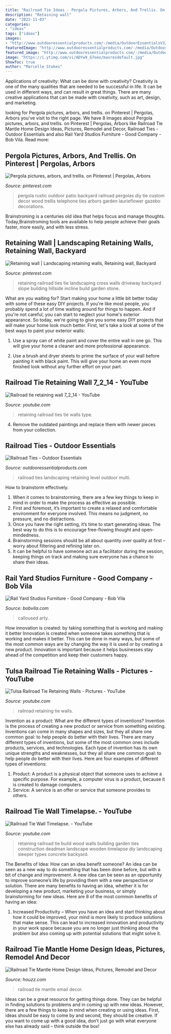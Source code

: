 ```yaml
---
title: "Railroad Tie Ideas - Pergola Pictures, Arbors, And Trellis. On Pinterest"
description: "Retaining wall"
date: "2022-11-03"
categories:
- "ideas"
tags: ["ideas"]
images:
- "http://www.outdooressentialproducts.com/-/media/OutdoorEssentialsV3/Products/Landscaping/Railroad-Ties/railroadties_multi-level_retaining-wall_800x600.jpg"
featuredImage: "http://www.outdooressentialproducts.com/-/media/OutdoorEssentialsV3/Products/Landscaping/Railroad-Ties/railroadties_multi-level_retaining-wall_800x600.jpg"
featured_image: "http://www.outdooressentialproducts.com/-/media/OutdoorEssentialsV3/Products/Landscaping/Railroad-Ties/railroadties_multi-level_retaining-wall_800x600.jpg"
image: "https://i.ytimg.com/vi/ADYw9_G7oeo/maxresdefault.jpg"
ShowToc: true
author: "Marcelle Stokes"
---
```



Applications of creativity: What can be done with creativity?
Creativity is one of the many qualities that are needed to be successful in life. It can be used in different ways, and can result in great things. There are many creative applications that can be made with creativity, such as art, design, and marketing.

	

		
looking for Pergola pictures, arbors, and trellis. on Pinterest | Pergolas, Arbors you've visit to the right page. We have 8 Images about Pergola pictures, arbors, and trellis. on Pinterest | Pergolas, Arbors like Railroad Tie Mantle Home Design Ideas, Pictures, Remodel and Decor, Railroad Ties - Outdoor Essentials and also Rail Yard Studios Furniture - Good Company - Bob Vila. Read more:
		
    
## Pergola Pictures, Arbors, And Trellis. On Pinterest | Pergolas, Arbors

<img loading=lazy src="https://s-media-cache-ak0.pinimg.com/originals/56/4e/dd/564eddfc93803cc93bb3e64ace52eb0b.jpg" onerror="this.onerror=null;this.src='https://tse1.mm.bing.net/th?id=OIP.0PGUoAD7z7VuNa2_6X7kxwHaJ4&amp;pid=15.1';" alt="Pergola pictures, arbors, and trellis. on Pinterest | Pergolas, Arbors">

_Source: pinterest.com_

>pergola rustic outdoor patio backyard railroad pergolas diy tie custom decor wood trellis telephone ties arbors garden laurieflower gazebo decorations. 

	

Brainstroming is a centuries old idea that helps focus and manage thoughts. Today,Brainstroming tools are available to help people achieve their goals faster, more easily, and with less stress.

    
## Retaining Wall | Landscaping Retaining Walls, Retaining Wall, Backyard

<img loading=lazy src="https://i.pinimg.com/736x/0c/d5/49/0cd5499ebfb23694b4e6647f808a7fe7--railroad-tie-retaining-wall-railroad-ties.jpg" onerror="this.onerror=null;this.src='https://tse3.mm.bing.net/th?id=OIP.Hx73EUy4GW5Yzrm2gDUJrgHaDs&amp;pid=15.1';" alt="Retaining wall | Landscaping retaining walls, Retaining wall, Backyard">

_Source: pinterest.com_

>retaining railroad ties tie landscaping cross walls driveway backyard slope building hillside incline build garden stone. 

	

What are you waiting for? Start making your home a little bit better today with some of these easy DIY projects.
If you're like most people, you probably spend a lot of time waiting around for things to happen. And if you're not careful, you can start to neglect your home's exterior appearance. So today, we're going to give you some easy DIY projects that will make your home look much better. First, let's take a look at some of the best ways to paint your exterior walls: 
1. Use a spray can of white paint and cover the entire wall in one go. This will give your home a cleaner and more professional appearance.

2. Use a brush and dryer sheets to prime the surface of your wall before painting it with black paint. This will give your home an even more finished look without any further effort on your part. 


    
## Railroad Tie Retaining Wall 7_2_14 - YouTube

<img loading=lazy src="https://i.ytimg.com/vi/ADYw9_G7oeo/maxresdefault.jpg" onerror="this.onerror=null;this.src='https://tse4.mm.bing.net/th?id=OIP.OIq4-XqYAREbOOf07rYF-AHaEK&amp;pid=15.1';" alt="Railroad tie retaining wall 7_2_14 - YouTube">

_Source: youtube.com_

>retaining railroad ties tie walls type. 

	

4. Remove the outdated paintings and replace them with newer pieces from your collection. 

    
## Railroad Ties - Outdoor Essentials

<img loading=lazy src="http://www.outdooressentialproducts.com/-/media/OutdoorEssentialsV3/Products/Landscaping/Railroad-Ties/railroadties_multi-level_retaining-wall_800x600.jpg" onerror="this.onerror=null;this.src='https://tse3.mm.bing.net/th?id=OIP.f75uSUo_hjlX1rl_6kN6WAHaFk&amp;pid=15.1';" alt="Railroad Ties - Outdoor Essentials">

_Source: outdooressentialproducts.com_

>railroad ties landscaping retaining level outdoor multi. 

	

How to brainstorm effectively.
1. When it comes to brainstorming, there are a few key things to keep in mind in order to make the process as effective as possible. 
2. First and foremost, it’s important to create a relaxed and comfortable environment for everyone involved. This means no judgment, no pressure, and no distractions. 
3. Once you have the right setting, it’s time to start generating ideas. The best way to do this is to encourage free-flowing thought and open-mindedness. 
4. Brainstorming sessions should be all about quantity over quality at first – worry about filtering and refining later on. 
5. It can be helpful to have someone act as a facilitator during the session, keeping things on track and making sure everyone has a chance to share their ideas. 

    
## Rail Yard Studios Furniture - Good Company - Bob Vila

<img loading=lazy src="https://s3-production.bobvila.com/articles/wp-content/uploads/2015/03/railroad-ties-desk.jpg" onerror="this.onerror=null;this.src='https://tse4.mm.bing.net/th?id=OIP.2wdAYpmrvAt6FUPsGmr4DwHaFI&amp;pid=15.1';" alt="Rail Yard Studios Furniture - Good Company - Bob Vila">

_Source: bobvila.com_

>calloused arty. 

	

How innovation is created: by taking something that is working and making it better
Innovation is created when someone takes something that is working and makes it better. This can be done in many ways, but some of the most common ways are by changing the way it is used or by creating a new product. Innovation is important because it helps businesses stay ahead of the competition and keep their customers happy.

    
## Tulsa Railroad Tie Retaining Walls - Pictures - YouTube

<img loading=lazy src="https://i.ytimg.com/vi/NNTHedUjMVg/maxresdefault.jpg" onerror="this.onerror=null;this.src='https://tse4.mm.bing.net/th?id=OIP.QauyDe3yt92ZAnbhH1EXTgHaEK&amp;pid=15.1';" alt="Tulsa Railroad Tie Retaining Walls - Pictures - YouTube">

_Source: youtube.com_

>railroad retaining tie walls. 

	

Invention as a product: What are the different types of inventions?
Invention is the process of creating a new product or service from something existing. Inventions can come in many shapes and sizes, but they all share one common goal: to help people do better with their lives. 
There are many different types of inventions, but some of the most common ones include products, services, and technologies. Each type of invention has its own unique strengths and weaknesses, but they all share one common goal: to help people do better with their lives. 
Here are four examples of different types of inventions: 
1) Product: A product is a physical object that someone uses to achieve a specific purpose. For example, a computer virus is a product, because it is created to damage computers. 
2) Service: A service is an offer or service that someone provides to others.

    
## Railroad Tie Wall Timelapse. - YouTube

<img loading=lazy src="http://i.ytimg.com/vi/MSbYdfLa15Y/hqdefault.jpg" onerror="this.onerror=null;this.src='https://tse2.mm.bing.net/th?id=OIP.NQ-undlBxEWmfxKEpWIJgQHaFj&amp;pid=15.1';" alt="Railroad Tie Wall Timelapse. - YouTube">

_Source: youtube.com_

>retaining railroad tie build wood walls building garden ties construction deadman landscape wooden timelapse diy landscaping sleeper types concrete backyard. 

	

The Benefits of Idea: How can an idea benefit someone?
An idea can be seen as a new way to do something that has been done before, but with a bit of change and improvement. A new idea can be seen as an opportunity to improve someone’s life by providing them with a new perspective or solution. There are many benefits to having an idea, whether it is for developing a new product, marketing your business, or simply brainstorming for new ideas. Here are 8 of the most common benefits of having an idea: 
1. Increased Productivity – When you have an idea and start thinking about how it could be improved, your mind is more likely to produce solutions that make sense. This can lead to increased innovation and productivity in your work space because you are no longer just thinking about the problem but also coming up with potential solutions that might solve it. 

    
## Railroad Tie Mantle Home Design Ideas, Pictures, Remodel And Decor

<img loading=lazy src="http://st.hzcdn.com/fimgs/e84196b30ee24328_5389-w500-h666-b0-p0--traditional.jpg" onerror="this.onerror=null;this.src='https://tse4.mm.bing.net/th?id=OIP.0rMlYH7BCDTkxFX_NBEJngHaJ3&amp;pid=15.1';" alt="Railroad Tie Mantle Home Design Ideas, Pictures, Remodel and Decor">

_Source: houzz.com_

>railroad tie mantle email decor. 

	

Ideas can be a great resource for getting things done. They can be helpful in finding solutions to problems and in coming up with new ideas. However, there are a few things to keep in mind when creating or using ideas. First, ideas should be easy to come by and second, they should be creative. If you want to come up with a good idea, don’t just go with what everyone else has already said – think outside the box!


